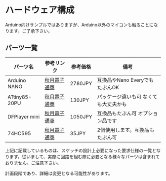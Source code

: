 # ハードウェア構成
Arduino向けサンプルではありますが、Arduino以外のマイコンも触ることになります。ご了承下さい。

## パーツ一覧
|パーツ名|参考リンク|参考価格|備考|
|-|-|-|-|
|Arduino NANO|[秋月電子通商](http://akizukidenshi.com/catalog/g/gM-09059/)|2780JPY|互換品やNano EveryでもたぶんOK|
|ATtiny85-20PU|[秋月電子通商](http://akizukidenshi.com/catalog/g/gI-09573/)|130JPY|パッケージ違いも可 なくても大丈夫かも|
|DFPlayer mini|[秋月電子通商](http://akizukidenshi.com/catalog/g/gM-12544/)|1050JPY|互換品もたぶん可 オプション品です|
|74HC595|[秋月電子通商](http://akizukidenshi.com/catalog/g/gI-14053/)|35JPY|2個使用します。互換品もたぶん可|

上記に記載しているものは、スケッチの設計上必要になった要求仕様の一覧となります。従いまして、実際に回路を組む際に必要となる様々なパーツは含まれておりません。ご注意下さい。

計画段階であり、詳細は変更となる可能性があります。
